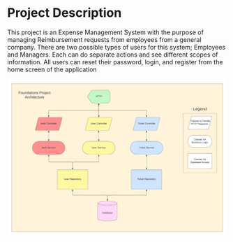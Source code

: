 # Project Description
This project is an Expense Management System with the purpose of managing Reimbursement requests from employees from a general company.
There are two possible types of users for this system; Employees and Managers. Each can do separate actions and see different scopes of information. All users can reset their password, login, and register from the home screen of the application

![Overall Project Architecture](Foundations-Project-Architecture.png)
